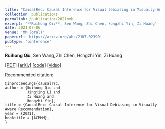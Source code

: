 ```yaml
---
title: "CausalRec: Causal Inference for Visual Debiasing in Visually-Aware Recommendation"
collection: publications
permalink: /publication/2021mmb
excerpt: '**Ruihong Qiu**, Sen Wang, Zhi Chen, Hongzhi Yin, Zi Huang'
date: 2021-07-06
venue: 'MM (oral)'
paperurl: 'https://arxiv.org/abs/2107.02390'
pubtype: 'conference'
---
```

**Ruihong Qiu**, Sen Wang, Zhi Chen, Hongzhi Yin, Zi Huang

[\[PDF\]](https://dl.acm.org/doi/10.1145/3474085.3475266)
[\[arXiv\]](https://arxiv.org/abs/2107.02390)
[\[code\]](https://github.com/RuihongQiu/cornac/tree/master/cornac/models/causalrec)
[\[video\]](https://www.youtube.com/watch?v=IIok9qC6aFg)

Recommended citation:
```
@inproceedings{causalrec,
author = {Ruihong Qiu and
          Jingjing Li and
          Zi Huang and
          Hongzhi Yin},
title = {CausalRec: Causal Inference for Visual Debiasing in Visually-Aware Recommendation},
year = {2021},
booktitle = {ACMMM},
}
```